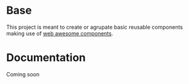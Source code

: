 # Base

This project is meant to create or agrupate basic reusable components making use of [web awesome components](https://backers.webawesome.com/).


# Documentation

Coming soon